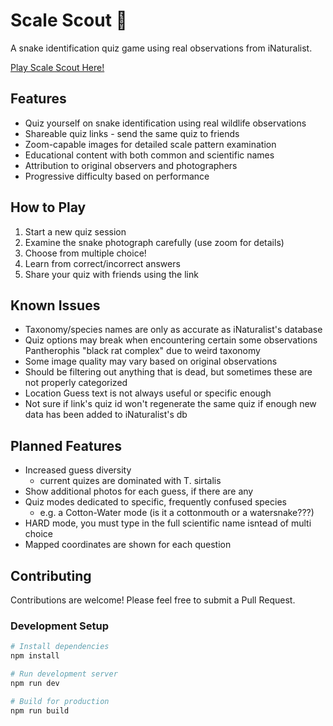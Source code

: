 # Scale Scout 🐍

A snake identification quiz game using real observations from iNaturalist.

[Play Scale Scout Here!](https://scale-scout.surge.sh)

## Features

- Quiz yourself on snake identification using real wildlife observations
- Shareable quiz links - send the same quiz to friends
- Zoom-capable images for detailed scale pattern examination
- Educational content with both common and scientific names
- Attribution to original observers and photographers
- Progressive difficulty based on performance

## How to Play

1. Start a new quiz session
2. Examine the snake photograph carefully (use zoom for details)
3. Choose from multiple choice!
4. Learn from correct/incorrect answers
5. Share your quiz with friends using the link

## Known Issues

- Taxonomy/species names are only as accurate as iNaturalist's database
- Quiz options may break when encountering certain some observations Pantherophis "black rat complex" due to weird taxonomy
- Some image quality may vary based on original observations
- Should be filtering out anything that is dead, but sometimes these are not properly categorized
- Location Guess text is not always useful or specific enough
- Not sure if link's quiz id won't regenerate the same quiz if enough new data has been added to iNaturalist's db

## Planned Features

- Increased guess diversity
  - current quizes are dominated with T. sirtalis
- Show additional photos for each guess, if there are any
- Quiz modes dedicated to specific, frequently confused species
  - e.g. a Cotton-Water mode (is it a cottonmouth or a watersnake???)
- HARD mode, you must type in the full scientific name isntead of multi choice
- Mapped coordinates are shown for each question

## Contributing

Contributions are welcome! Please feel free to submit a Pull Request.

### Development Setup

```bash
# Install dependencies
npm install

# Run development server
npm run dev

# Build for production
npm run build

